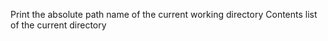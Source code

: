 Print the absolute path name of the current working directory
Contents list of the current directory
